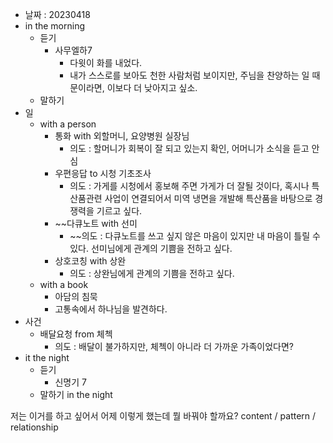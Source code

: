 - 날짜 : 20230418
- in the morning
	- 듣기
		- 사무엘하7
			- 다윗이 화를 내었다.
			- 내가 스스로를 보아도 천한 사람처럼 보이지만, 주님을 찬양하는 일 때문이라면, 이보다 더 낮아지고 싶소.
	- 말하기
- 일
	- with a person
		- 통화 with 외할머니, 요양병원 실장님
			- 의도 : 할머니가 회복이 잘 되고 있는지 확인, 어머니가 소식을 듣고 안심
		- 우편응답 to 시청 기초조사
			- 의도 : 가게를 시청에서 홍보해 주면 가게가 더 잘될 것이다, 혹시나 특산품관련 사업이 연결되어서 미역 냉면을 개발해 특산품을 바탕으로 경쟁력을 기르고 싶다.
		- ~~다큐노트 with 선미
			- ~~의도 : 다큐노트를 쓰고 싶지 않은 마음이 있지만 내 마음이 틀릴 수 있다. 선미님에게 관계의 기쁨을 전하고 싶다.
		- 상호코칭 with 상완
			- 의도 : 상완님에게 관계의 기쁨을 전하고 싶다.
	- with a book
		- 아담의 침묵
		- 고통속에서 하나님을 발견하다.
- 사건
	- 배달요청 from 체첵
		- 의도 : 배달이 불가하지만, 체첵이 아니라 더 가까운 가족이었다면?
- it the night
	- 듣기
		- 신명기 7
	- 말하기 in the night
		





저는 이거를 하고 싶어서 어제 이렇게 했는데 뭘 바꿔야 할까요?
content / pattern / relationship
